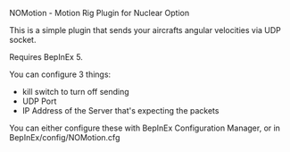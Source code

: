 NOMotion - Motion Rig Plugin for Nuclear Option

This is a simple plugin that sends your aircrafts angular velocities via UDP socket.

Requires BepInEx 5.

You can configure 3 things:

- kill switch to turn off sending
- UDP Port
- IP Address of the Server that's expecting the packets

You can either configure these with BepInEx Configuration Manager, or in BepInEx/config/NOMotion.cfg